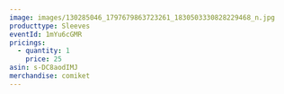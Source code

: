 ```yaml
---
image: images/130285046_1797679863723261_1830503330828229468_n.jpg
producttype: Sleeves
eventId: 1mYu6cGMR
pricings:
  - quantity: 1
    price: 25
asin: s-DC8aodIMJ
merchandise: comiket
---
```

